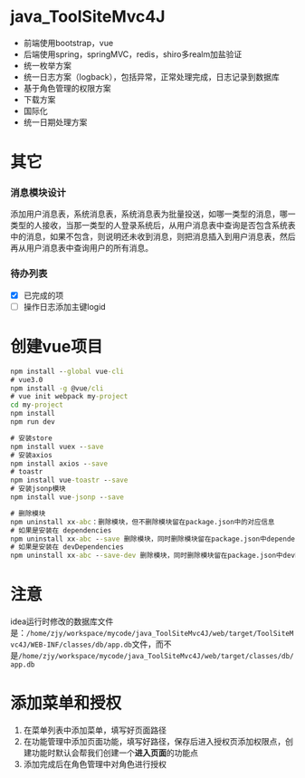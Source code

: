 # java_ToolSiteMvc4J
- 前端使用bootstrap，vue
- 后端使用spring，springMVC，redis，shiro多realm加盐验证
- 统一枚举方案
- 统一日志方案（logback），包括异常，正常处理完成，日志记录到数据库
- 基于角色管理的权限方案
- 下载方案
- 国际化
- 统一日期处理方案

# 其它
### 消息模块设计
添加用户消息表，系统消息表，系统消息表为批量投送，如哪一类型的消息，哪一类型的人接收，当那一类型的人登录系统后，从用户消息表中查询是否包含系统表中的消息，如果不包含，则说明还未收到消息，则把消息插入到用户消息表，然后再从用户消息表中查询用户的所有消息。

### 待办列表
- [x] 已完成的项
- [ ] 操作日志添加主键logid

# 创建vue项目
~~~ cmd
npm install --global vue-cli
# vue3.0
npm install -g @vue/cli
# vue init webpack my-project
cd my-project
npm install
npm run dev
~~~
~~~ cmd
# 安装store
npm install vuex --save
# 安装axios
npm install axios --save
# toastr
npm install vue-toastr --save
# 安装jsonp模块
npm install vue-jsonp --save

# 删除模块
npm uninstall xx-abc：删除模块，但不删除模块留在package.json中的对应信息
# 如果是安装在 dependencies
npm uninstall xx-abc --save 删除模块，同时删除模块留在package.json中dependencies下的对应信息
# 如果是安装在 devDependencies
npm uninstall xx-abc --save-dev 删除模块，同时删除模块留在package.json中devDependencies下的对应信息
~~~

# 注意
idea运行时修改的数据库文件是：`/home/zjy/workspace/mycode/java_ToolSiteMvc4J/web/target/ToolSiteMvc4J/WEB-INF/classes/db/app.db`文件，而不是`/home/zjy/workspace/mycode/java_ToolSiteMvc4J/web/target/classes/db/app.db`

# 添加菜单和授权
1. 在菜单列表中添加菜单，填写好页面路径
2. 在功能管理中添加页面功能，填写好路径，保存后进入授权页添加权限点，创建功能时默认会帮我们创建一个**进入页面**的功能点
3. 添加完成后在角色管理中对角色进行授权